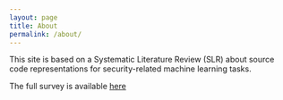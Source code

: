 ```yaml
---
layout: page
title: About
permalink: /about/
---
```


This site is based on a Systematic Literature Review (SLR) about source code representations for security-related machine learning tasks. 

The full survey is available [here](https://arxiv.org/abs/2403.10646)


